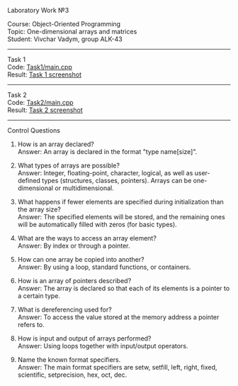 Laboratory Work №3  

Course: Object-Oriented Programming  
Topic: One-dimensional arrays and matrices  
Student: Vivchar Vadym, group ALK-43  

---

Task 1  
Code: [Task1/main.cpp](./Task1/main.cpp)  
Result: [Task 1 screenshot](./Task1/33.jpg)  

---

Task 2  
Code: [Task2/main.cpp](./Task2/main.cpp)  
Result: [Task 2 screenshot](./Task2/22.jpg)  

---

Control Questions  

1. How is an array declared?  
Answer: An array is declared in the format "type name[size]".  

2. What types of arrays are possible?  
Answer: Integer, floating-point, character, logical, as well as user-defined types (structures, classes, pointers). Arrays can be one-dimensional or multidimensional.  

3. What happens if fewer elements are specified during initialization than the array size?  
Answer: The specified elements will be stored, and the remaining ones will be automatically filled with zeros (for basic types).  

4. What are the ways to access an array element?  
Answer: By index or through a pointer.  

5. How can one array be copied into another?  
Answer: By using a loop, standard functions, or containers.  

6. How is an array of pointers described?  
Answer: The array is declared so that each of its elements is a pointer to a certain type.  

7. What is dereferencing used for?  
Answer: To access the value stored at the memory address a pointer refers to.  

8. How is input and output of arrays performed?  
Answer: Using loops together with input/output operators.  

9. Name the known format specifiers.  
Answer: The main format specifiers are setw, setfill, left, right, fixed, scientific, setprecision, hex, oct, dec.  

